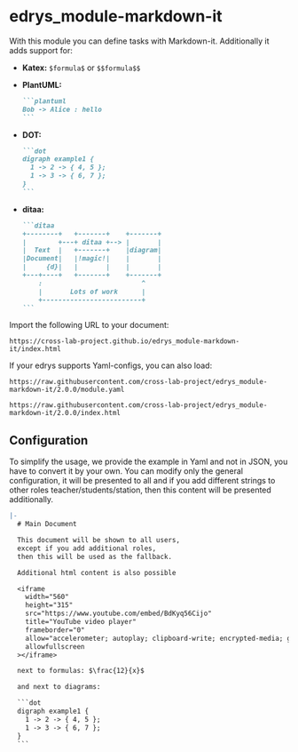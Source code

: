 # edrys_module-markdown-it

With this module you can define tasks with Markdown-it.
Additionally it adds support for:

* __Katex:__ `$formula$` or `$$formula$$`
* __PlantUML:__

  ```` markdown
  ```plantuml
  Bob -> Alice : hello
  ```
  ````

* __DOT:__

  ```` markdown
  ```dot
  digraph example1 {
    1 -> 2 -> { 4, 5 };
    1 -> 3 -> { 6, 7 };
  }
  ```
  ````

* __ditaa:__

  ```` markdown
  ```ditaa
  +--------+   +-------+    +-------+
  |        +---+ ditaa +--> |       |
  |  Text  |   +-------+    |diagram|
  |Document|   |!magic!|    |       |
  |     {d}|   |       |    |       |
  +---+----+   +-------+    +-------+
      :                         ^
      |       Lots of work      |
      +-------------------------+
  ```
  ````

Import the following URL to your document:

```
https://cross-lab-project.github.io/edrys_module-markdown-it/index.html
```

If your edrys supports Yaml-configs, you can also load:

`https://raw.githubusercontent.com/cross-lab-project/edrys_module-markdown-it/2.0.0/module.yaml`

`https://raw.githubusercontent.com/cross-lab-project/edrys_module-markdown-it/2.0.0/index.html`

## Configuration

To simplify the usage, we provide the example in Yaml and not in JSON, you have to convert it by your own.
You can modify only the general configuration, it will be presented to all and if you add different strings to other roles teacher/students/station, then this content will be presented additionally.

```` yaml
|-
  # Main Document

  This document will be shown to all users,
  except if you add additional roles,
  then this will be used as the fallback.

  Additional html content is also possible

  <iframe
    width="560"
    height="315"
    src="https://www.youtube.com/embed/BdKyq56Cijo"
    title="YouTube video player"
    frameborder="0"
    allow="accelerometer; autoplay; clipboard-write; encrypted-media; gyroscope; picture-in-picture"
    allowfullscreen
  ></iframe>

  next to formulas: $\frac{12}{x}$

  and next to diagrams:

  ```dot
  digraph example1 {
    1 -> 2 -> { 4, 5 };
    1 -> 3 -> { 6, 7 };
  }
  ```
````
